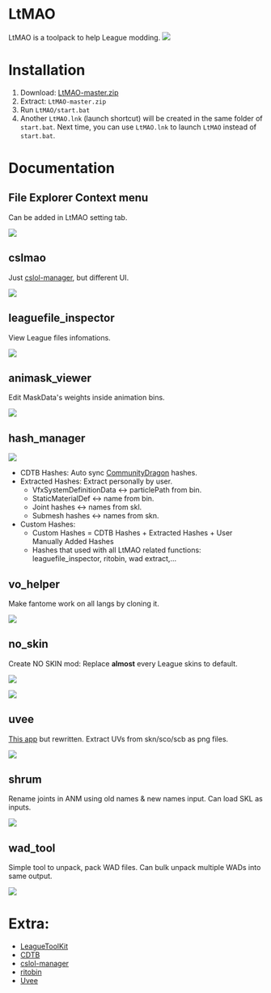 # LtMAO
LtMAO is a toolpack to help League modding.
![](https://i.imgur.com/6rygiM7.png)

# Installation
1. Download: [LtMAO-master.zip](https://github.com/tarngaina/LtMAO/archive/refs/heads/master.zip)
2. Extract: `LtMAO-master.zip`
3. Run `LtMAO/start.bat`
4. Another `LtMAO.lnk` (launch shortcut) will be created in the same folder of `start.bat`. Next time, you can use `LtMAO.lnk` to launch `LtMAO` instead of `start.bat`.

# Documentation
## File Explorer Context menu
Can be added in LtMAO setting tab.

![](https://i.imgur.com/FqegQos.png)

## cslmao
Just [cslol-manager](https://github.com/LeagueToolkit/cslol-manager), but different UI.

![](https://i.imgur.com/EwbPaQW.png)

## leaguefile_inspector
View League files infomations.

![](https://i.imgur.com/2w9yyKH.png)

## animask_viewer
Edit MaskData's weights inside animation bins.

![](https://i.imgur.com/a0x8dQE.png)

## hash_manager
![](https://i.imgur.com/IeXNfKF.png)

- CDTB Hashes: Auto sync [CommunityDragon](https://github.com/CommunityDragon/CDTB/blob/master/cdragontoolbox/binfile.py) hashes.
- Extracted Hashes: Extract personally by user.
    - VfxSystemDefinitionData <-> particlePath from bin.
    - StaticMaterialDef <-> name from bin.
    - Joint hashes <-> names from skl.
    - Submesh hashes <-> names from skn.
- Custom Hashes:
    - Custom Hashes = CDTB Hashes + Extracted Hashes + User Manually Added Hashes
    - Hashes that used with all LtMAO related functions: leaguefile_inspector, ritobin, wad extract,...
    
## vo_helper
Make fantome work on all langs by cloning it.

![](https://i.imgur.com/YEafCGc.png)

## no_skin
Create NO SKIN mod: Replace **almost** every League skins to default.

![](https://i.imgur.com/wONCNnj.png)

![](https://i.imgur.com/AfQyzFN.png)


## uvee
[This app](https://github.com/LeagueToolkit/Uvee) but rewritten.
Extract UVs from skn/sco/scb as png files.

![](https://i.imgur.com/c9FZz8C.png)

## shrum
Rename joints in ANM using old names & new names input.
Can load SKL as inputs.

![](https://i.imgur.com/eOAOkbX.png)

## wad_tool
Simple tool to unpack, pack WAD files.
Can bulk unpack multiple WADs into same output.

![](https://i.imgur.com/bMV57O7.png)


# Extra:
- [LeagueToolKit](https://github.com/LeagueToolkit/LeagueToolkit)
- [CDTB](https://github.com/CommunityDragon/CDTB)
- [cslol-manager](https://github.com/LeagueToolkit/cslol-manager)
- [ritobin](https://github.com/moonshadow565/ritobin)
- [Uvee](https://github.com/LeagueToolkit/Uvee)


